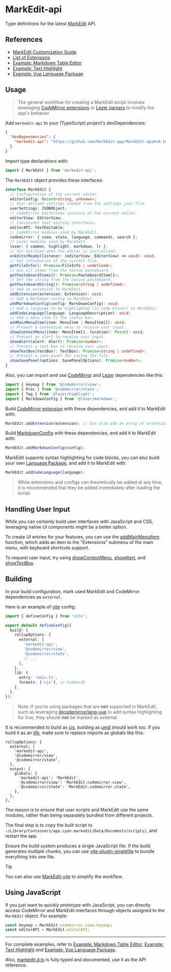 # MarkEdit-api

Type definitions for the latest [MarkEdit](https://github.com/MarkEdit-app/MarkEdit) API.

## References

- [MarkEdit Customization Guide](https://github.com/MarkEdit-app/MarkEdit/wiki/Customization)
- [List of Extensions](https://github.com/MarkEdit-app/MarkEdit/wiki/Extensions)
- [Example: Markdown Table Editor](https://github.com/MarkEdit-app/MarkEdit-mte)
- [Example: Text Highlight](https://github.com/MarkEdit-app/MarkEdit-highlight)
- [Example: Vue Language Package](https://github.com/MarkEdit-app/MarkEdit-lang-vue)

## Usage

> The general workflow for creating a MarkEdit script involves leveraging [CodeMirror extensions](https://codemirror.net/docs/extensions/) or [Lezer parsers](https://lezer.codemirror.net/) to modify the app's behavior.

Add `markedit-api` to your (TypeScript) project's devDependencies:

```json
{
  "devDependencies": {
    "markedit-api": "https://github.com/MarkEdit-app/MarkEdit-api#v0.10.0"
  }
}
```

Import type declarations with:

```ts
import { MarkEdit } from 'markedit-api';
```

The `MarkEdit` object provides these interfaces:

```ts
interface MarkEdit {
  // Configuration of the current editor.
  editorConfig: Record<string, unknown>;
  // User-defined settings loaded from the settings.json file.
  userSettings: JSONObject;
  // CodeMirror EditorView instance of the current editor.
  editorView: EditorView;
  // Convenient text editing interfaces.
  editorAPI: TextEditable;
  // CodeMirror modules used by MarkEdit.
  codemirror: { view, state, language, commands, search };
  // Lezer modules used by MarkEdit.
  lezer: { common, highlight, markdown, lr };
  // Get notified when the editor is initialized.
  onEditorReady(listener: (editorView: EditorView) => void): void;
  // Get information of the current file.
  getFileInfo(): Promise<FileInfo | undefined>;
  // Get all items from the native pasteboard.
  getPasteboardItems(): Promise<PasteboardItem[]>;
  // Get the string from the native pasteboard.
  getPasteboardString(): Promise<string | undefined>;
  // Add an extension to MarkEdit.
  addExtension(extension: Extension): void;
  // Add a Markdown config to MarkEdit.
  addMarkdownConfig(config: MarkdownConfig): void;
  // Add a language to be highlighted (in code blocks) to MarkEdit.
  addCodeLanguage(language: LanguageDescription): void;
  // Add a menu item to the status bar.
  addMainMenuItem(item: MenuItem | MenuItem[]): void;
  // Present a contextual menu to receive user input.
  showContextMenu(items: MenuItem[], location?: Point): void;
  // Present an alert to receive user input.
  showAlert(alert: Alert): Promise<number>;
  // Present a text box to receive user input.
  showTextBox(textBox?: TextBox): Promise<string | undefined>;
  // Present a save panel for saving the file.
  showSavePanel(options: SavePanelOptions): Promise<number>;
}
```

Also, you can import and use [CodeMirror](https://codemirror.net/) and [Lezer](https://lezer.codemirror.net/) dependencies like this:

```ts
import { keymap } from '@codemirror/view';
import { Prec } from '@codemirror/state';
import { Tag } from '@lezer/highlight';
import { MarkdownConfig } from '@lezer/markdown';
```

Build [CodeMirror extension](https://codemirror.net/docs/extensions/) with these dependencies, and add it to MarkEdit with:

```ts
MarkEdit.addExtension(extension); // Can also add an array of extensions
```

Build [MarkdownConfig](https://github.com/lezer-parser/markdown?tab=readme-ov-file#user-content-markdownconfig) with these dependencies, and add it to MarkEdit with:

```ts
MarkEdit.addMarkdownConfig(config);
```

MarkEdit supports syntax highlighting for code blocks, you can also build your own [Language Package](https://codemirror.net/examples/lang-package/), and add it to MarkEdit with:

```ts
MarkEdit.addCodeLanguage(language);
```

> While extensions and configs can theoretically be added at any time, it is recommended that they be added immediately after loading the script.

## Handling User Input

While you can certainly build user interfaces with JavaScript and CSS, leveraging native UI components might be a better option.

To create UI entries for your features, you can use the [addMainMenuItem](https://github.com/search?q=repo%3AMarkEdit-app%2FMarkEdit-api+addMainMenuItem&type=code) function, which adds an item to the "Extensions" submenu of the main menu, with keyboard shortcuts support.

To request user input, try using [showContextMenu](https://github.com/search?q=repo%3AMarkEdit-app%2FMarkEdit-api+showContextMenu&type=code), [showAlert](https://github.com/search?q=repo%3AMarkEdit-app%2FMarkEdit-api+showAlert&type=code), and [showTextBox](https://github.com/search?q=repo%3AMarkEdit-app%2FMarkEdit-api+showTextBox&type=code).

## Building

In your build configuration, mark used MarkEdit and CodeMirror dependencies as `external`.

Here is an example of [vite](https://vitejs.dev/) config:

```ts
import { defineConfig } from 'vite';

export default defineConfig({
  build: {
    rollupOptions: {
      external: [
        'markedit-api',
        '@codemirror/view',
        '@codemirror/state',
        // ...
      ],
    },
    lib: {
      entry: 'main.ts',
      formats: ['cjs'], // CommonJS
    },
  },
});
```

> Note: If you're using packages that are **not** supported in MarkEdit, such as leveraging [@codemirror/lang-vue](https://github.com/codemirror/lang-vue) to add syntax highlighting for Vue, they should **not** be marked as external.

It is recommended to build as [cjs](https://commonjs.org/), building as [umd](https://github.com/umdjs/umd) should work too. If you build it as an [iife](https://developer.mozilla.org/en-US/docs/Glossary/IIFE), make sure to replace imports as globals like this:

```
rollupOptions: {
  external: [
    'markedit-api',
    '@codemirror/view',
    '@codemirror/state',
  ],
  output: {
    globals: {
      'markedit-api': 'MarkEdit',
      '@codemirror/view': 'MarkEdit.codemirror.view',
      '@codemirror/state': 'MarkEdit.codemirror.state',
    },
  },
},
```

The reason is to ensure that user scripts and MarkEdit use the same modules, rather than being separately bundled from different projects.

The final step is to copy the built script to `~/Library/Containers/app.cyan.markedit/Data/Documents/scripts/`, and restart the app.

Ensure the build system produces a single JavaScript file. If the build generates multiple chunks, you can use [vite-plugin-singlefile](https://github.com/richardtallent/vite-plugin-singlefile) to bundle everything into one file.

> [!TIP]
> You can also use [MarkEdit-vite](https://github.com/MarkEdit-app/MarkEdit-vite) to simplify the workflow.

## Using JavaScript

If you just want to quickly prototype with JavaScript, you can directly access CodeMirror and MarkEdit interfaces through objects assigned to the `MarkEdit` object. For example:

```js
const keymap = MarkEdit.codemirror.view.keymap;
const editorAPI = MarkEdit.editorAPI;
```

----

For complete examples, refer to [Example: Markdown Table Editor](https://github.com/MarkEdit-app/MarkEdit-mte), [Example: Text Highlight](https://github.com/MarkEdit-app/MarkEdit-highlight) and [Example: Vue Language Package](https://github.com/MarkEdit-app/MarkEdit-lang-vue).

Also, [markedit.d.ts](./markedit.d.ts) is fully typed and documented, use it as the API reference.
